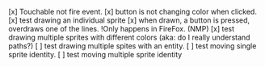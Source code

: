 [x] Touchable not fire event.
[x] button is not changing color when clicked.
[x] test drawing an individual sprite
[x] when drawn, a button is pressed, overdraws one of the lines. !Only happens in FireFox. (NMP)
[x] test drawing multiple sprites with different colors (aka: do I really understand paths?)
[ ] test drawing multiple spites with an entity.
[ ] test moving single sprite identity.
[ ] test moving multiple sprite identity
